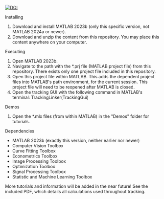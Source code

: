 [![DOI](https://zenodo.org/badge/753794151.svg)](https://doi.org/10.5281/zenodo.14262468)

Installing
1. Download and install MATLAB 2023b (only this specific version, not MATLAB 2024a or newer).
2. Download and unzip the content from this repository. You may place this content anywhere on your computer.

Executing
1. Open MATLAB 2023b.
2. Navigate to the path with the *.prj file (MATLAB project file) from this repository. There exists only one project file included in this repository.
4. Open this project file within MATLAB. This adds the dependent project files into MATLAB's path environment, for the current session. This project file will need to be reopened after MATLAB is closed.
5. Open the tracking GUI with the following command in MATLAB's terminal: TrackingLinker(TrackingGui)

Demos
1. Open the *.mlx files (from within MATLAB) in the "Demos" folder for tutorials.

Dependencies
- MATLAB 2023b (exactly this version, neither earlier nor newer)
- Computer Vision Toolbox
- Curve Fitting Toolbox
- Econometrics Toolbox
- Image Processing Toolbox
- Optimization Toolbox
- Signal Processing Toolbox
- Statistic and Machine Learning Toolbox

More tutorials and information will be added in the near future!
See the included PDF, which details all calculations used throughout tracking.

